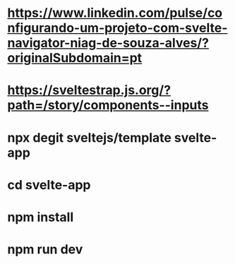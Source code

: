 # https://www.linkedin.com/pulse/configurando-um-projeto-com-svelte-navigator-niag-de-souza-alves/?originalSubdomain=pt
# https://sveltestrap.js.org/?path=/story/components--inputs
# npx degit sveltejs/template svelte-app
# cd svelte-app
# npm install
# npm run dev
